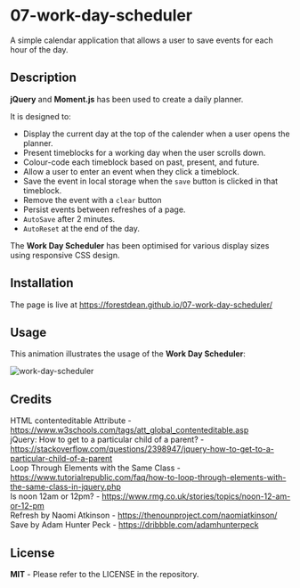 # 07-work-day-scheduler
A simple calendar application that allows a user to save events for each hour of the day.

## Description
	
**jQuery** and **Moment.js** has been used to create a daily planner.   

It is designed to:
* Display the current day at the top of the calender when a user opens the planner.
* Present timeblocks for a working day when the user scrolls down.
* Colour-code each timeblock based on past, present, and future.
* Allow a user to enter an event when they click a timeblock.
* Save the event in local storage when the `save` button is clicked in that timeblock.
* Remove the event with a `clear` button
* Persist events between refreshes of a page.
* `AutoSave` after 2 minutes.
* `AutoReset` at the end of the day.


The **Work Day Scheduler** has been optimised for various display sizes using responsive CSS design.  

	
## Installation
	
The page is live at https://forestdean.github.io/07-work-day-scheduler/

	
## Usage
	   
This animation illustrates the usage of the **Work Day Scheduler**:     

![work-day-scheduler](./images/scheduler.gif)
	
## Credits
	
HTML contenteditable Attribute - https://www.w3schools.com/tags/att_global_contenteditable.asp    
jQuery: How to get to a particular child of a parent? - https://stackoverflow.com/questions/2398947/jquery-how-to-get-to-a-particular-child-of-a-parent    
Loop Through Elements with the Same Class - https://www.tutorialrepublic.com/faq/how-to-loop-through-elements-with-the-same-class-in-jquery.php     
Is noon 12am or 12pm? - https://www.rmg.co.uk/stories/topics/noon-12-am-or-12-pm    
Refresh by Naomi Atkinson - https://thenounproject.com/naomiatkinson/   
Save by Adam Hunter Peck - https://dribbble.com/adamhunterpeck





## License
	
**MIT** - Please refer to the LICENSE in the repository.
